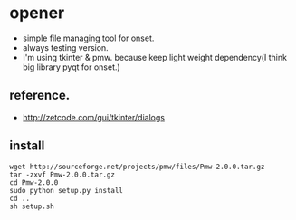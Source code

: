 # opener
- simple file managing tool for onset.
- always testing version.
- I'm using tkinter & pmw. because keep light weight dependency(I think big library pyqt for onset.)

## reference.
- http://zetcode.com/gui/tkinter/dialogs

## install
```
wget http://sourceforge.net/projects/pmw/files/Pmw-2.0.0.tar.gz
tar -zxvf Pmw-2.0.0.tar.gz
cd Pmw-2.0.0
sudo python setup.py install
cd ..
sh setup.sh
```
